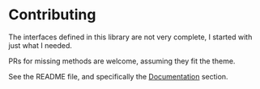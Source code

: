# Contributing

The interfaces defined in this library are not very complete, I started with just what I needed.

PRs for missing methods are welcome, assuming they fit the theme.

See the README file, and specifically the [Documentation](https://github.com/raquo/ew#documentation) section.
